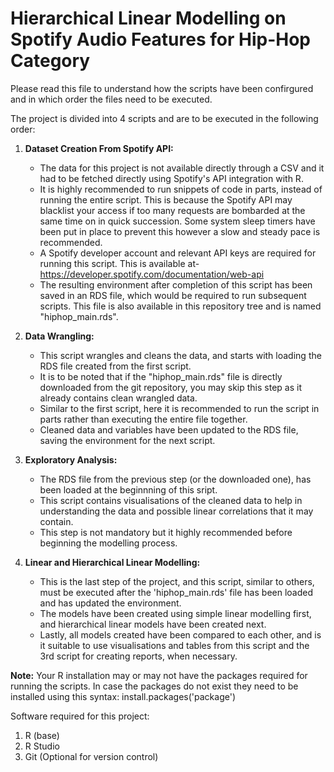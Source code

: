 # Hierarchical Linear Modelling on Spotify Audio Features for Hip-Hop Category

Please read this file to understand how the scripts have been confirgured and in which order the files need to be executed.

The project is divided into 4 scripts and are to be executed in the following order:
1. **Dataset Creation From Spotify API:**
	- The data for this project is not available directly through a CSV and it had to be fetched directly using Spotify's API integration with R.
	- It is highly recommended to run snippets of code in parts, instead of running the entire script. This is because the Spotify API may blacklist your access if too many requests are bombarded at the same time on in quick succession. Some system sleep timers have been put in place to prevent this however a slow and steady pace is recommended.
	- A Spotify developer account and relevant API keys are required for running this script. This is available at- <https://developer.spotify.com/documentation/web-api>
	- The resulting environment after completion of this script has been saved in an RDS file, which would be required to run subsequent scripts. This file is also available in this repository tree and is named "hiphop_main.rds".
	
2. **Data Wrangling:**
	- This script wrangles and cleans the data, and starts with loading the RDS file created from the first script.
	- It is to be noted that if the "hiphop_main.rds" file is directly downloaded from the git repository, you may skip this step as it already contains clean wrangled data.
	- Similar to the first script, here it is recommended to run the script in parts rather than executing the entire file together.
	- Cleaned data and variables have been updated to the RDS file, saving the environment for the next script.
3. **Exploratory Analysis:**
	- The RDS file from the previous step (or the downloaded one), has been loaded at the beginnning of this sript.
	- This script contains visualisations of the cleaned data to help in understanding the data and possible linear correlations that it may contain.
	- This step is not mandatory but it highly recommended before beginning the modelling process.
4. **Linear and Hierarchical Linear Modelling:**
	- This is the last step of the project, and this script, similar to others, must be executed after the 'hiphop_main.rds' file has been loaded and has updated the environment.
	- The models have been created using simple linear modelling first, and hierarchical linear models have been created next.
	- Lastly, all models created have been compared to each other, and is it suitable to use visualisations and tables from this script and the 3rd script for creating reports, when necessary.

**Note:** Your R installation may or may not have the packages required for running the scripts. In case the packages do not exist they need to be installed using this syntax:
install.packages('package')

Software required for this project:
1. R (base)
2. R Studio
3. Git (Optional for version control)
